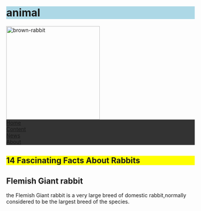 <html>
<head>
<style>
ul {
 list-style-type: none;
 margin: 0;
 padding: 0;
 overflow: hidden;
 background-color: #333333;
}

li {
 float: left;
}

li a {
 display: block;
 color: white;
 text-align: center;
 padding: 16px;
 text-decoration: none;
}

li a:hover:not(.active) {
 background-color: #111;
}

.a {
 background-color: #4CAF50;
}

.rabbit {
 background-color: none;
 color: black;
 border: none;
 margin: 20px;
 padding: 20px:
}
</style>
</head>
<body>
<h1 style="background-color:lightblue">animal</h1>
<img src=https://th.bing.com/th/id/R1a79c2b452a0d5038c938534dfd1b2e4?rik=T5gb8cP8YjSH1g&riu=http%3a%2f%2fhdwallpapers.move.pk%2fwp-content%2fuploads%2f2015%2f03%2fbrown-rabbit.jpg&ehk=knJh4Y8rvLo0S86O0sWPoUbTG5uBYu%2bX0l0Biusqfuw%3d&risl=&pid=ImgRaw"" alt="brown-rabbit" width="250" hieght="400">

<ul>
<li><a class="active" href="#home">Home</a></li>
<li><a class="active" href="#content">Content</a></li>
<li><a class="active" href="#news">News</a></li>
<li><a class="active" href="#about">About</a></li>
</ul>

<h2 style="background-color:yellow"><strong>14 Fascinating Facts About Rabbits</strong></h2>

<div class="rabbit">
<h2>Flemish Giant rabbit</h2>
<p>the Flemish Giant rabbit is a very large breed of domestic rabbit,normally considered to be the largest breed of the species.</p>
</div>

</body>
</html>
